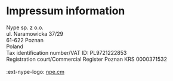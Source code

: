# Impressum information


Nype sp. z o.o.<br>
ul. Naramowicka 37/29<br>
61-622 Poznan<br>
Poland<br>
Tax identification number/VAT ID: PL9721222853<br>
Registration court/Commercial Register Poznan KRS 0000371532<br>
<br>:ext-nype-logo: [npe.cm](https://npe.cm/?ref=fioriappsusage)
